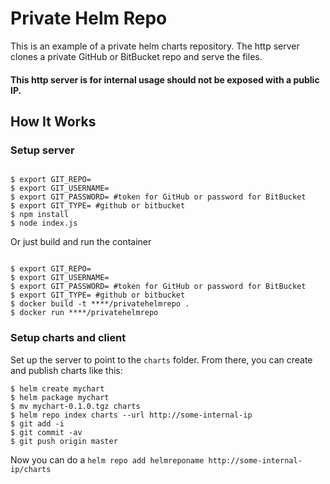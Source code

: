 # Private Helm Repo

This is an example of a private helm charts repository. The http server clones a private GitHub or BitBucket repo and serve the files. 

#### This http server is for internal usage should not be exposed with a public IP.

## How It Works


### Setup server

```console

$ export GIT_REPO=
$ export GIT_USERNAME=
$ export GIT_PASSWORD= #token for GitHub or password for BitBucket
$ export GIT_TYPE= #github or bitbucket
$ npm install
$ node index.js

```

Or just build and run the container

```console

$ export GIT_REPO=
$ export GIT_USERNAME=
$ export GIT_PASSWORD= #token for GitHub or password for BitBucket
$ export GIT_TYPE= #github or bitbucket
$ docker build -t ****/privatehelmrepo .
$ docker run ****/privatehelmrepo

``` 

### Setup charts and client

Set up the server to point to the `charts` folder. From there, you can
create and publish charts like this:

```console
$ helm create mychart
$ helm package mychart
$ mv mychart-0.1.0.tgz charts
$ helm repo index charts --url http://some-internal-ip
$ git add -i
$ git commit -av
$ git push origin master
```

Now you can do a `helm repo add helmreponame http://some-internal-ip/charts`



